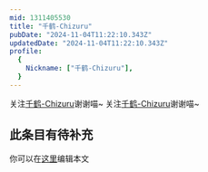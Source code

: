 ```yaml
---
mid: 1311405530
title: "千鹤-Chizuru"
pubDate: "2024-11-04T11:22:10.343Z"
updatedDate: "2024-11-04T11:22:10.343Z"
profile:
  {
    Nickname: ["千鹤-Chizuru"],
  }
---
```


关注[千鹤-Chizuru](https://space.bilibili.com/1311405530)谢谢喵~ 关注[千鹤-Chizuru](https://space.bilibili.com/1311405530)谢谢喵~

## 此条目有待补充
你可以在[这里](https://github.com/Yuhanawa/VTuber.ICU-Content/edit/master/v/千鹤-Chizuru/index.md)编辑本文

